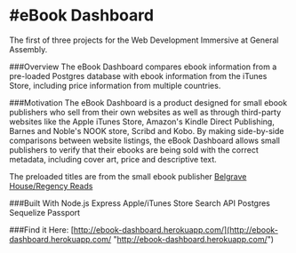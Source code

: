 #eBook Dashboard
===============

The first of three projects for the Web Development Immersive at General Assembly.

###Overview
The eBook Dashboard compares ebook information from a pre-loaded Postgres database with ebook information from the iTunes Store, including price information from multiple countries.

###Motivation
The eBook Dashboard is a product designed for small ebook publishers who sell from their own websites as well as through third-party websites like the Apple iTunes Store, Amazon's Kindle Direct Publishing, Barnes and Noble's NOOK store, Scribd and Kobo. By making side-by-side comparisons between website listings, the eBook Dashboard allows small publishers to verify that their ebooks are being sold with the correct metadata, including cover art, price and descriptive text. 

The preloaded titles are from the small ebook publisher [Belgrave House/Regency Reads](http://www.belgravehouse.com/ "Belgrave House/Regency Reads")

###Built With
Node.js
Express
Apple/iTunes Store Search API
Postgres
Sequelize
Passport

###Find it Here:
[http://ebook-dashboard.herokuapp.com/](http://ebook-dashboard.herokuapp.com/ "http://ebook-dashboard.herokuapp.com/")
